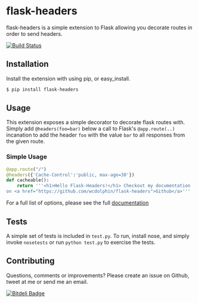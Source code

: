 # flask-headers

flask-headers is a simple extension to Flask allowing you decorate routes
in order to send headers. 

[![Build Status](https://travis-ci.org/wcdolphin/flask-headers.png?branch=master)](https://travis-ci.org/wcdolphin/flask-headers)

## Installation

Install the extension with using pip, or easy_install.
```bash
$ pip install flask-headers
```

## Usage
This extension exposes a simple decorator to decorate flask routes with. Simply
add `@headers(foo=bar)` below a call to Flask's `@app.route(..)` incanation to
add the header `foo` with the value `bar` to all responses from the given route.


### Simple Usage

```python
@app.route("/")
@headers({'Cache-Control':'public, max-age=30'})
def cacheable():
    return '''<h1>Hello Flask-Headers!</h1> Checkout my documentation
on <a href="https://github.com/wcdolphin/flask-headers">Github</a>'''

```

For a full list of options, please see the full  [documentation](http://flask-headers.readthedocs.org/en/latest/)


## Tests
A simple set of tests is included in `test.py`. To run, install nose, and simply invoke `nosetests` or run `python test.py` to exercise the tests. 

## Contributing
Questions, comments or improvements? Please create an issue on Github, tweet at me or send me an email.


[![Bitdeli Badge](https://d2weczhvl823v0.cloudfront.net/wcdolphin/flask-headers/trend.png)](https://bitdeli.com/free "Bitdeli Badge")

